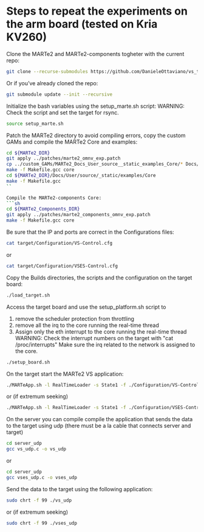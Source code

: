 # Steps to repeat the experiments on the arm board (tested on Kria KV260)

Clone the MARTe2 and MARTe2-components togheter with the current repo:
```sh
git clone --recurse-submodules https://github.com/DanieleOttaviano/vs_test_omnv.git
```
Or if you’ve already cloned the repo:
```sh
git submodule update --init --recursive
```

Initialize the bash variables using the setup_marte.sh script:
WARNING: Check the script and set the target for rsync.
```sh
source setup_marte.sh
```

Patch the MARTe2 directory to avoid compiling errors,
copy the custom GAMs and compile the MARTe2 Core and examples:
```sh
cd ${MARTe2_DIR}
git apply ../patches/marte2_omnv_exp.patch
cp ../custom_GAMs/MARTe2_Docs_User_source__static_examples_Core/* Docs/User/source/_static/examples/Core/
make -f Makefile.gcc core
cd ${MARTe2_DIR}/Docs/User/source/_static/examples/Core
make -f Makefile.gcc
``

Compile the MARTe2-components Core:
```sh
cd ${MARTe2_Components_DIR}
git apply ../patches/marte2_components_omnv_exp.patch
make -f Makefile.gcc core
```

Be sure that the IP and ports are correct in the Configurations files:
```sh
cat target/Configuration/VS-Control.cfg
```
or
```sh
cat target/Configuration/VSES-Control.cfg
```

Copy the Builds directories, the scripts and the configuration on the target board:
```sh
./load_target.sh
```

Access the target board and use the setup_platform.sh script to 
1) remove the scheduler protection from throttling
2) remove all the irq to the core running the real-time thread
3) Assign only the eth interrupt to the core running the real-time thread
WARNING: Check the interrupt numbers on the target with "cat /proc/interrupts"
         Make sure the irq related to the network is assigned to the core.
```sh
./setup_board.sh
```

On the target start the MARTe2 VS application:
```sh
./MARTeApp.sh -l RealTimeLoader -s State1 -f ./Configuration/VS-Control.cfg
```
or (if extremum seeking)
```sh
./MARTeApp.sh -l RealTimeLoader -s State1 -f ./Configuration/VSES-Control.cfg
```

On the server you can compile compile the application that sends the data to
the target using udp (there must be a la cable that connects server and target) 
```sh
cd server_udp
gcc vs_udp.c -o vs_udp
```
or
```sh
cd server_udp
gcc vses_udp.c -o vses_udp
```

Send the data to the target using the following application:
```sh
sudo chrt -f 99 ./vs_udp
```
or (if extremum seeking)
```sh
sudo chrt -f 99 ./vses_udp
```

